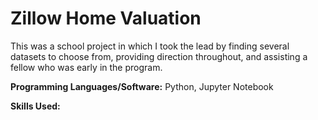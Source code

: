 # Zillow Home Valuation

This was a school project in which I took the lead by finding several datasets to choose from, providing direction throughout, and assisting a fellow who was early in the program.

<b>Programming Languages/Software:</b> Python, Jupyter Notebook <br>

<b>Skills Used:</b> <br>

